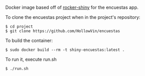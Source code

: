 Docker image based off of [rocker-shiny](https://github.com/rocker-org/shiny) for the encuestas app.

To clone the encuestas project when in the project's repository:

```
$ cd project
$ git clone https://github.com/HollowVin/encuestas
```

To build the container:

`$ sudo docker build --rm -t shiny-encuestas:latest .`

To run it, execute run.sh<n/>

`$ ./run.sh`
